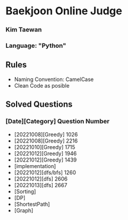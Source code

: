 # Baekjoon Online Judge
### Kim Taewan
### Language: "Python" 


## Rules
- Naming Convention: CamelCase
- Clean Code as posible


## Solved Questions
### [Date][Category] Question Number
- [20221008][Greedy] 1026
- [20221008][Greedy] 2216
- [20221010][Greedy] 1715
- [20221012][Greedy] 1946
- [20221012][Greedy] 1439
- [implementation]
- [20221012][dfs/bfs] 1260
- [20221012][dfs] 2606
- [20221013][dfs] 2667
- [Sorting]
- [DP]
- [ShortestPath]
- [Graph]